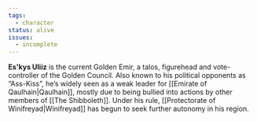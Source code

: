 ```yaml
---
tags:
  - character
status: alive
issues:
  - incomplete
---
```

**Es'kys Uliiz** is the current Golden Emir, a talos, figurehead and vote-controller of the Golden Council. Also known to his political opponents as “Ass-Kiss”, he’s widely seen as a weak leader for [[Emirate of Qaulhain|Qaulhain]], mostly due to being bullied into actions by other members of [[The Shibboleth]]. Under his rule, [[Protectorate of Winifreyad|Winifreyad]] has begun to seek further autonomy in his region.